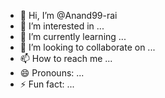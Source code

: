 - 👋 Hi, I’m @Anand99-rai
- 👀 I’m interested in ...
- 🌱 I’m currently learning ...
- 💞️ I’m looking to collaborate on ...
- 📫 How to reach me ...
- 😄 Pronouns: ...
- ⚡ Fun fact: ...

<!---
Anand99-rai/Anand99-rai is a ✨ special ✨ repository because its `https://www.linkedin.com/in/anand-kumar-rai-010a40259?utm_source=share&utm_campaign=share_via&utm_content=profile&utm_medium=android_app` (this file) appears on your GitHub profile.
You can click the Preview link to take a look at your changes.
--->
